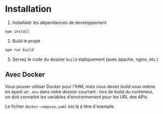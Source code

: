 # Installation

1. Installaler les dépendances de developpement

```bash
npm install
```

2. Build le projet

```bash
npm run build
```

3. Servez le code du dossier `build` statiquement (avec apache, nginx, etc.)

## Avec Docker

Vous pouver utiliser Docker pour l'IHM, mais vous devez build vous même en ayant un `.env` dans votre dossier courrant : lors de build du conteneur, on doit connaitre les variables d'environnement pour les URL des APIs.

Le fichier `docker-compose.yaml` est là à titre d'exemple.
